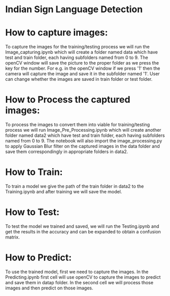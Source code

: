 # Indian Sign Language Detection

# How to capture images:
  To capture the images for the training/testing process we will run the Image_capturing.ipynb which will create a folder named data which have test and train folder, each having subfolders named from 0 to 9. The openCV window will save the picture to the proper folder as we press the key for the number. For e.g. in the openCV window if we press '1' then the camera will capture the image and save it in the subfolder named '1'. User can change whether the images are saved in train folder or test folder.

# How to Process the captured images:
  To process the images to convert them into viable for training/testing process we will run Image_Pre_Processing.ipynb which will create another folder named data2 which have test and train folder, each having subfolders named from 0 to 9. The notebook will also import the image_processing.py to apply Gaussian Blur filter on the captured images in the data folder and save them correspondingly in appropriate folders in data2.
  
# How to Train:
  To train a model we give the path of the train folder in data2 to the Training.ipynb and after training we will save the model.
  
# How to Test:
  To test the model we trained and saved, we will run the Testing.ipynb and get the results in the accuracy and can be expanded to obtain a confusion matrix.
  
# How to Predict:
  To use the trained model, first we need to capture the images.
  In the Predicting.ipynb first cell will use openCV to capture the images to predict and save them in datap folder.
  In the second cell we will process those images and then predict on those images.
